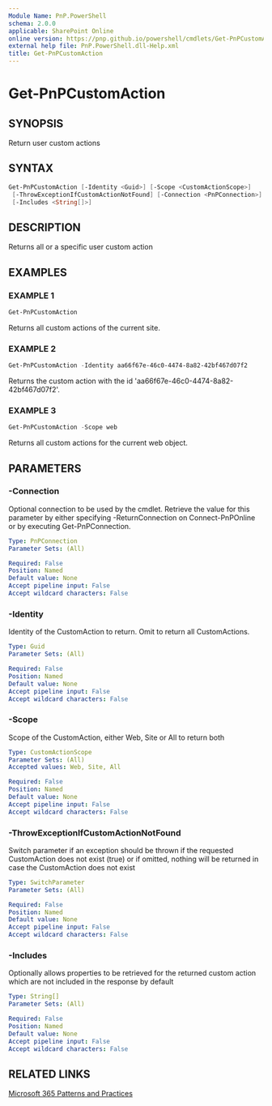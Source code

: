 ```yaml
---
Module Name: PnP.PowerShell
schema: 2.0.0
applicable: SharePoint Online
online version: https://pnp.github.io/powershell/cmdlets/Get-PnPCustomAction.html
external help file: PnP.PowerShell.dll-Help.xml
title: Get-PnPCustomAction
---
```

  
# Get-PnPCustomAction

## SYNOPSIS
Return user custom actions

## SYNTAX

```powershell
Get-PnPCustomAction [-Identity <Guid>] [-Scope <CustomActionScope>]
 [-ThrowExceptionIfCustomActionNotFound] [-Connection <PnPConnection>]
 [-Includes <String[]>] 
```

## DESCRIPTION
Returns all or a specific user custom action

## EXAMPLES

### EXAMPLE 1
```powershell
Get-PnPCustomAction
```

Returns all custom actions of the current site.

### EXAMPLE 2
```powershell
Get-PnPCustomAction -Identity aa66f67e-46c0-4474-8a82-42bf467d07f2
```

Returns the custom action with the id 'aa66f67e-46c0-4474-8a82-42bf467d07f2'.

### EXAMPLE 3
```powershell
Get-PnPCustomAction -Scope web
```

Returns all custom actions for the current web object.

## PARAMETERS

### -Connection
Optional connection to be used by the cmdlet. Retrieve the value for this parameter by either specifying -ReturnConnection on Connect-PnPOnline or by executing Get-PnPConnection.

```yaml
Type: PnPConnection
Parameter Sets: (All)

Required: False
Position: Named
Default value: None
Accept pipeline input: False
Accept wildcard characters: False
```

### -Identity
Identity of the CustomAction to return. Omit to return all CustomActions.

```yaml
Type: Guid
Parameter Sets: (All)

Required: False
Position: Named
Default value: None
Accept pipeline input: False
Accept wildcard characters: False
```

### -Scope
Scope of the CustomAction, either Web, Site or All to return both

```yaml
Type: CustomActionScope
Parameter Sets: (All)
Accepted values: Web, Site, All

Required: False
Position: Named
Default value: None
Accept pipeline input: False
Accept wildcard characters: False
```

### -ThrowExceptionIfCustomActionNotFound
Switch parameter if an exception should be thrown if the requested CustomAction does not exist (true) or if omitted, nothing will be returned in case the CustomAction does not exist

```yaml
Type: SwitchParameter
Parameter Sets: (All)

Required: False
Position: Named
Default value: None
Accept pipeline input: False
Accept wildcard characters: False
```

### -Includes
Optionally allows properties to be retrieved for the returned custom action which are not included in the response by default

```yaml
Type: String[]
Parameter Sets: (All)

Required: False
Position: Named
Default value: None
Accept pipeline input: False
Accept wildcard characters: False
```


## RELATED LINKS

[Microsoft 365 Patterns and Practices](https://aka.ms/m365pnp)


